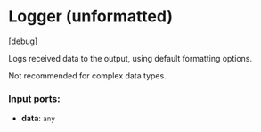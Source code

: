 # Logger (unformatted)

[debug]

Logs received data to the output, using default formatting options.

Not recommended for complex data types.

### Input ports:

* __data__: `any`


